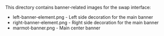 This directory contains banner-related images for the swap interface:

- left-banner-element.png  - Left side decoration for the main banner
- right-banner-element.png - Right side decoration for the main banner
- marmot-banner.png       - Main center banner
